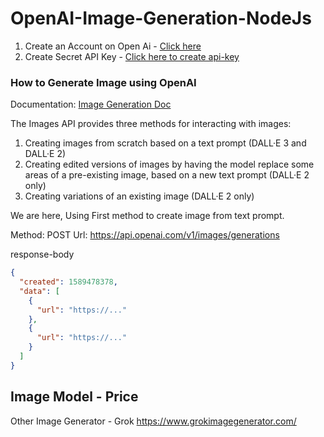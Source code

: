 # OpenAI-Image-Generation-NodeJs

1. Create an Account on Open Ai - [Click here](https://openai.com/)
2. Create Secret API Key - [Click here to create api-key](https://platform.openai.com/api-keys)

### How to Generate Image using OpenAI 
Documentation: [Image Generation Doc](https://platform.openai.com/docs/guides/images?lang=node.js&adobe_mc=MCMID%3D60047592739492077280307194424969051085%7CMCORGID%3DA8833BC75245AF9E0A490D4D%2540AdobeOrg%7CTS%3D1701353004&context=node) 

The Images API provides three methods for interacting with images:

1. Creating images from scratch based on a text prompt (DALL·E 3 and DALL·E 2)
2. Creating edited versions of images by having the model replace some areas of a pre-existing image, based on a new text prompt (DALL·E 2 only)
3. Creating variations of an existing image (DALL·E 2 only)

We are here, Using First method to create image from text prompt.

Method: POST
Url: https://api.openai.com/v1/images/generations

response-body
```json
{
  "created": 1589478378,
  "data": [
    {
      "url": "https://..."
    },
    {
      "url": "https://..."
    }
  ]
}
```

## Image Model - Price


Other Image Generator - Grok
https://www.grokimagegenerator.com/


